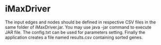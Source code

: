# iMaxDriver

The input edges and nodes should be defined in respective CSV files in the same folder of iMaxDriver.jar.
You may use java -jar command to execute JAR file.
The config.txt can be used for parameters setting.
Finally the application creates a file named results.csv containing sorted genes.
